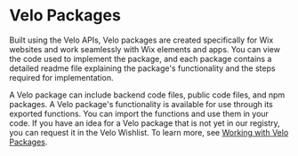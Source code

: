 # Velo Packages

Built using the Velo APIs, Velo packages are created specifically for Wix websites and work seamlessly with Wix elements and apps. You can view the code used to implement the package, and each package contains a detailed readme file explaining the package's functionality and the steps required for implementation.

A Velo package can include backend code files, public code files, and npm packages. A Velo package's functionality is available for use through its exported functions. You can import the functions and use them in your code. If you have an idea for a Velo package that is not yet in our registry, you can request it in the Velo Wishlist. To learn more, see [Working with Velo Packages](https://support.wix.com/en/article/velo-working-with-velo-packages).